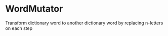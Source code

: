 # WordMutator
Transform dictionary word to another dictionary word by replacing n-letters on each step
